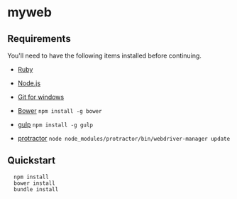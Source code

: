 myweb
=====


## Requirements

You'll need to have the following items installed before continuing.

  * [Ruby](https://www.ruby-lang.org/ja/)
  * [Node.js](http://nodejs.org)

  * [Git for windows](http://msysgit.github.io/)
  * [Bower](http://bower.io) `npm install -g bower`

  * [gulp](http://gulpjs.com/) `npm install -g gulp`
  <!-- * [jade](http://jade-lang.com/) `npm install -g jade` -->

  * [protractor](https://github.com/angular/protractor)
  `node node_modules/protractor/bin/webdriver-manager update`


## Quickstart
```
  npm install
  bower install
  bundle install
```
